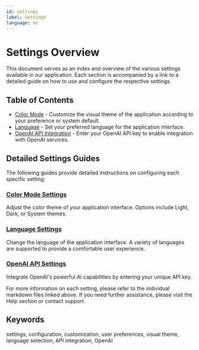 ```yaml
---
id: settings
label: Settings
language: en
---
```


# Settings Overview

This document serves as an index and overview of the various settings available in our application. Each section is accompanied by a link to a detailed guide on how to use and configure the respective settings.

## Table of Contents

- [Color Mode](color_mode.md) - Customize the visual theme of the application according to your preference or system default.
- [Language](language.md) - Set your preferred language for the application interface.
- [OpenAI API Integration](openai_api.md) - Enter your OpenAI API key to enable integration with OpenAI services.

## Detailed Settings Guides

The following guides provide detailed instructions on configuring each specific setting:

### [Color Mode Settings](color_mode.md)
Adjust the color theme of your application interface. Options include Light, Dark, or System themes.

### [Language Settings](language.md)
Change the language of the application interface. A variety of languages are supported to provide a comfortable user experience.

### [OpenAI API Settings](openai_api.md)
Integrate OpenAI's powerful AI capabilities by entering your unique API key.

For more information on each setting, please refer to the individual markdown files linked above. If you need further assistance, please visit the Help section or contact support.

## Keywords
settings, configuration, customization, user preferences, visual theme, language selection, API integration, OpenAI
